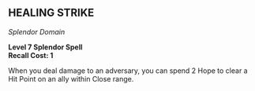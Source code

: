 ## HEALING STRIKE  
_Splendor Domain_

**Level 7 Splendor Spell**  
**Recall Cost: 1**  

When you deal damage to an adversary, you can spend 2 Hope to clear a Hit Point on an ally within Close range.

